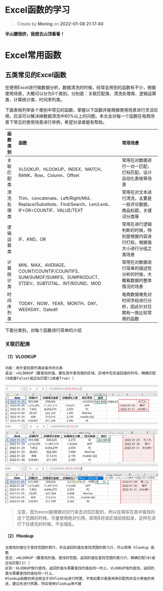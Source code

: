 Excel函数的学习
===

> Create by **Moring** on **2022-01-08 21:17:40**  

**半山腰很挤，我想去山顶看看！**


# Excel常用函数

## 五类常见的Excel函数

在使用Excel进行做数据分析，数据清洗的时候，经常会用到的函数有不少，根据使用场景，大概可以分为5个类别，分别是：关联匹配类、清洗处理类、逻辑运算类、计算统计类、时间序列类。

下面表格列举各个类别中常见的函数，掌握以下函数并能根据使用场景进行灵活应用，应该可以解决掉数据清洗中80%以上的问题。本文会对每一个函数在电商场景下常见的使用场景进行举例，希望对读者能有帮助。

| 函数类别 | 函数 | 常用场景 |
| :-----| :---- | :---- |
| 关联匹配类 | VLOOKUP、HLOOKUP、INDEX、MATCH、RANK、Row、Column、Offset | 常用在对数据进行一对一匹配，打标匹配，设计自动化表格等场景 |
| 清洗处理类 | Trim、concatenate、Left/Right/Mid、Replace/Substitute、Find/Search、Len/Lenb、IF+OR+COUNTIF、VALUE/TEXT | 常用在对文本进行清洗，主要是一些评论数据，商品标题，关键词分类等 |
| 逻辑运算类 | IF、AND、OR | 常用在进行逻辑判断的时候，特别是根据内容进行打标，根据值大小进行分组之类场景 |
| 计算统计类 | MIN、MAX、AVERAGE、COUNT/COUNTIF/COUNTIFS、SUM/SUMOF/SUMIFS、SUMPRODUCT、STDEV、SUBTOTAL、INT/ROUND、MOD | 常用在对数据进行简单的描述性分析的时候，大概看数据的整体情况的场景 |
| 时间序列类 | TODAY、NOW、YEAR、MONTH、DAY、WEEKDAY、Datedif | 电商数据难免对时间字段进行分析，因此针对日期有一族比较常用的函数 |

下面分类别，对每个函数进行简单的介绍

### 关联匹配类

#### （1）VLOOKUP

```
功能：用于查找首列满足条件的元素
语法：=VLOOKUP（要查找的值，要在其中查找值的区域，区域中包含返回值的列号，精确匹配(0或者False)或近似匹配(1或者True) ）
```
![Vlookup1](https://github.com/EringYL/my-document-library/blob/main/public_file/vlookup1.png)
![Vlookup2](https://github.com/EringYL/my-document-library/blob/main/public_file/vlookup2.png)
![Vlookup3](https://github.com/EringYL/my-document-library/blob/main/public_file/VLOOKUP3.png)

> 注意，因为excel是根据对应行来去对应匹配的，所以在填写在其中查找的这个范围的时候，尽量使用绝对引用，即用$将该区域给锁起来，这样在进行下拉填充的时候，不会错乱。


#### （2）Hlookup

```
当查找的值位于查找范围的首行，并且返回的值在查找范围的第几行，可以使用 hlookup 函数
语法：=HLOOKUP（要查找的值，查找的范围，返回的值在查找范围的第几行，精确匹配(0)或近似匹配(1) ）
区别：HLOOKUP按行查找，返回的值与需要查找的值在同一列上，VLOOKUP按列查找，返回的值与需要查找的值在同一行上。
Hlookup函数的用法相当于对Vlookup进行转置，平常如果只是是用来匹配而非设计表格的用途，建议先进行转置，然后使用Vlookup来代替
```
    






